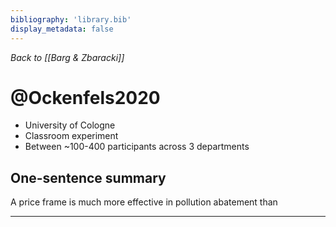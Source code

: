 ```yaml
---
bibliography: 'library.bib'
display_metadata: false
---
```


_Back to [[Barg & Zbaracki]]_

# @Ockenfels2020

* University of Cologne
* Classroom experiment
* Between ~100-400 participants across 3 departments

## One-sentence summary

A price frame is much more effective in pollution abatement than

---